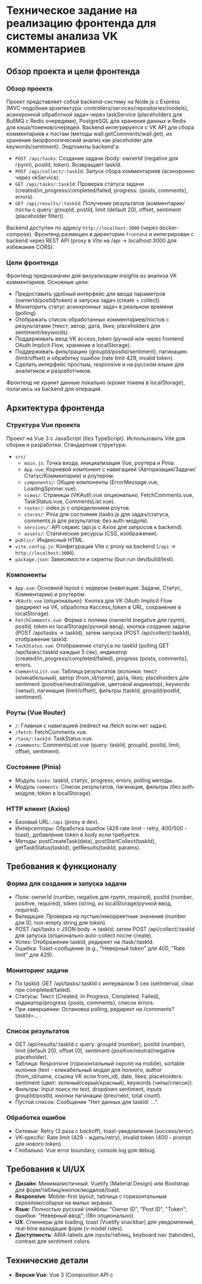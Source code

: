 # Техническое задание на реализацию фронтенда для системы анализа VK комментариев

## Обзор проекта и цели фронтенда

### Обзор проекта
Проект представляет собой backend-систему на Node.js с Express (MVC-подобная архитектура: controllers/services/repositories/models), асинхронной обработкой задач через taskService (placeholders для BullMQ с Redis очередями), PostgreSQL для хранения данных и Redis для кэша/токенов/очередей. Backend интегрируется с VK API для сбора комментариев к постам (методы wall.getComments/wall.get), их хранения (морфологический анализ как placeholder для keywords/sentiment). Эндпоинты backend'а:
- `POST /api/tasks`: Создание задачи (body: ownerId (negative для групп), postId, token). Возвращает taskId.
- `POST /api/collect/:taskId`: Запуск сбора комментариев (асинхронно через vkService).
- `GET /api/tasks/:taskId`: Проверка статуса задачи (created/in_progress/completed/failed, progress: {posts, comments}, errors).
- `GET /api/results/:taskId`: Получение результатов (комментарии/посты с query: groupId, postId, limit (default 20), offset, sentiment (placeholder filter)).

Backend доступен по адресу `http://localhost:3000` (через docker-compose). Фронтенд размещен в директории `frontend` и интегрирован с backend через REST API (proxy в Vite на /api -> localhost:3000 для избежания CORS).

### Цели фронтенда
Фронтенд предназначен для визуализации insights из анализа VK комментариев. Основные цели:
- Предоставить удобный интерфейс для ввода параметров (ownerId/postId/token) и запуска задач (create + collect).
- Мониторить статус асинхронных задач в реальном времени (polling).
- Отображать список обработанных комментариев/постов с результатами (текст, автор, дата, likes; placeholders для sentiment/keywords).
- Поддерживать ввод VK access_token (ручной или через frontend OAuth Implicit Flow, хранение в localStorage).
- Поддерживать фильтрацию (groupId/postId/sentiment), пагинацию (limit/offset) и обработку ошибок (rate limit 429, invalid token).
- Сделать интерфейс простым, responsive и на русском языке для аналитиков и разработчиков.

Фронтенд не хранит данные локально (кроме токена в localStorage), полагаясь на backend для операций.
## Архитектура фронтенда

### Структура Vue проекта
Проект на Vue 3 с JavaScript (без TypeScript). Использовать Vite для сборки и разработки. Стандартная структура:
- `src/`
  - `main.js`: Точка входа, инициализация Vue, роутера и Pinia.
  - `App.vue`: Корневой компонент с навигацией (Авторизация/Задачи/Статус/Комментарии) и роутером.
  - `components/`: Общие компоненты (ErrorMessage.vue, LoadingSpinner.vue).
  - `views/`: Страницы (VKAuth.vue опционально, FetchComments.vue, TaskStatus.vue, CommentsList.vue).
  - `router/`: index.js с определением роутов.
  - `stores/`: Pinia для состояния (tasks.js для задач/статуса, comments.js для результатов; без auth-модуля).
  - `services/`: API сервис (api.js с Axios для запросов к backend).
  - `assets/`: Статические ресурсы (CSS, изображения).
- `public/`: Индексный HTML.
- `vite.config.js`: Конфигурация Vite с proxy на backend (`/api` -> `http://localhost:3000`).
- `package.json`: Зависимости и скрипты (bun run dev/build/test).
### Компоненты
- `App.vue`: Основной layout с хедером (навигация: Задачи, Статус, Комментарии) и роутером.
- `VKAuth.vue` (опционально): Кнопка для VK OAuth Implicit Flow (редирект на VK, обработка #access_token в URL, сохранение в localStorage).
- `FetchComments.vue`: Форма с полями (ownerId (negative для групп), postId, token из localStorage/ручной ввод), кнопка создания задачи (POST /api/tasks -> taskId), затем запуска (POST /api/collect/:taskId), отображение taskId.
- `TaskStatus.vue`: Отображение статуса по taskId (polling GET /api/tasks/:taskId каждые 5 сек), индикатор (created/in_progress/completed/failed), progress {posts, comments}, errors.
- `CommentsList.vue`: Таблица результатов (колонки: текст (кликабельный), автор (from_id/name), дата, likes; placeholders для sentiment (positive/neutral/negative, цветовой индикатор), keywords (чипы)), пагинация (limit/offset), фильтры (taskId, groupId/postId, sentiment).

### Роуты (Vue Router)
- `/`: Главная с навигацией (redirect на /fetch если нет задач).
- `/fetch`: FetchComments.vue.
- `/task/:taskId`: TaskStatus.vue.
- `/comments`: CommentsList.vue (query: taskId, groupId, postId, limit, offset, sentiment).

### Состояние (Pinia)
- Модуль `tasks`: taskId, статус, progress, errors, polling методы.
- Модуль `comments`: Список результатов, пагинация, фильтры (без auth-модуля; token в localStorage).

### HTTP клиент (Axios)
- Базовый URL: `/api` (proxy в dev).
- Интерсепторы: Обработка ошибок (429 rate limit - retry, 400/500 - toast), добавление token в body если требуется.
- Методы: postCreateTask(data), postStartCollect(taskId), getTaskStatus(taskId), getResults(taskId, params).
## Требования к функционалу

### Форма для создания и запуска задачи
- Поля: ownerId (number, negative для групп, required), postId (number, positive, required), token (string, из localStorage/ручной ввод, required).
- Валидация: Проверка на пустые/некорректные значения (number для ID, non-empty string для token).
- POST /api/tasks с JSON body -> taskId; затем POST /api/collect/:taskId для запуска (опционально auto-collect после create).
- Успех: Отображение taskId, редирект на /task/:taskId.
- Ошибка: Toast-сообщение (e.g., "Неверный token" для 400, "Rate limit" для 429).

### Мониторинг задачи
- По taskId: GET /api/tasks/:taskId с интервалом 5 сек (setInterval, clear при completed/failed).
- Статусы: Текст (Created, In Progress, Completed, Failed), индикатор/progress {posts, comments}, список errors.
- При завершении: Остановка polling, редирект на /comments?taskId=... .

### Список результатов
- GET /api/results/:taskId с query: groupId (number), postId (number), limit (default 20), offset (0), sentiment (positive/neutral/negative placeholder).
- Таблица: Responsive (горизонтальный скролл на mobile), sortable колонки (text - кликабельный модал для полного, author (from_id/name, ссылка VK если from_id), date, likes; placeholders: sentiment (цвет: зеленый/серый/красный), keywords (чипы/список)).
- Фильтры: Input поиск по text, dropdown sentiment, inputs groupId/postId, кнопки пагинации (prev/next, total count).
- Пустой список: Сообщение "Нет данных для taskId: ...".

### Обработка ошибок
- Сетевые: Retry (3 раза с backoff), toast-уведомления (success/error).
- VK-specific: Rate limit (429 - ждать/retry), invalid token (400 - prompt для нового token).
- Глобально: Vue error boundary, console.log для debug.
## Требования к UI/UX

- **Дизайн**: Минималистичный. Vuetify (Material Design) или Bootstrap для форм/таблиц/кнопок/модалов/toast.
- **Responsive**: Mobile-first layout, таблица с горизонтальным скроллом/collapse на малых экранах.
- **Язык**: Полностью русский (лейблы: "Owner ID", "Post ID", "Token"; ошибки: "Неверный ввод"; i18n опционально).
- **UX**: Спиннеры для loading, toast (Vuetify snackbar) для уведомлений, real-time валидация форм (v-model rules).
- **Доступность**: ARIA-labels для inputs/таблиц, keyboard nav (tabindex), contrast для sentiment colors.

## Технические детали

- **Версия Vue**: Vue 3 (Composition API с <script setup>).
- **Язык**: JavaScript (ES6+).
- **Зависимости** (bun install):
  - vue@^3.4.0
  - vue-router@^4.2.0
  - pinia@^2.1.0
  - axios@^1.6.0
  - vuetify@^3.4.0 (или bootstrap@5)
  - vite@^5.0.0
- **Сборка**: Vite dev (bun run dev на :5173), build (bun run build) в dist/.
- **Интеграция с backend**: Proxy в vite.config.js: server.proxy { '/api': { target: 'http://localhost:3000', changeOrigin: true } } для CORS-free dev.
- **Конфигурация**: .env для VK_APP_ID/REDIRECT_URI (если OAuth в frontend; production - домен с Nginx).
- **Линтинг**: ESLint + Prettier (eslint.config.js, .prettierrc), stylelint для CSS.
## Тестирование

- **Unit-тесты**: Vitest для компонентов (render/props/emits), stores (Pinia actions/getters), services (axios mocks).
  - Покрытие: >80% для ключевых (FetchComments валидация, TaskStatus polling, CommentsList filters).
  - Примеры: Тест postCreateTask mock -> taskId, getTaskStatus mock -> {status: 'completed', progress: {posts: 5}}.
- **E2E-тесты**: Cypress для flows (create task + collect + status + results), mocks API (msw для /api/tasks).
  - Запуск: bun test:e2e (npx cypress open), smoke (успешный flow), edge (400 invalid token, 429 rate limit).
- **Интеграция**: Тесты с backend (docker-compose up), mocks VK API (если OAuth), Vitest coverage report.
## Деплой

- **Сборка**: bun run build генерирует статические файлы в dist/.
- **Интеграция с Nginx**: Сервис в docker-compose.yml (image: nginx:alpine, volumes: ./nginx.conf:/etc/nginx/nginx.conf, ./frontend/dist:/usr/share/nginx/html). Nginx обслуживает frontend, проксирует /api на backend:3000.
- **Конфигурация Nginx**:
  ```
  server {
      listen 80;
      location / {
          root /usr/share/nginx/html;
          try_files $uri $uri/ /index.html;
      }
      location /api {
          proxy_pass http://backend:3000;
          proxy_set_header Host $host;
      }
  }
  ```
- **Production**: Build в CI/CD (GitHub Actions: bun install/build), push Docker images, deploy docker-compose up -d.
- **HTTPS**: Certbot в Nginx или env для SSL (Let's Encrypt).
## Приложения

### Диаграмма компонентов
```mermaid
graph TD
    A[App.vue] --> B[Router]
    B --> D[FetchComments.vue]
    B --> E[TaskStatus.vue]
    B --> F[CommentsList.vue]
    G[Pinia Stores] --> I[Tasks Store]
    G --> J[Comments Store]
    K[Axios Service] --> L[Backend API /api/tasks /api/collect /api/results]
    A --> G
    A --> K
    D --> K[POST /api/tasks then /api/collect]
    E --> K[GET /api/tasks/:taskId polling]
    F --> K[GET /api/results/:taskId?query]
```

### Примеры API запросов
- POST /api/tasks: `{ "ownerId": -123, "postId": 456, "token": "vk_access_token" }` → `{ "taskId": 1, "status": "created" }`
- POST /api/collect/1: `{}` → `{ "taskId": 1, "status": "pending" }`
- GET /api/tasks/1: `{ "status": "completed", "progress": { "posts": 5, "comments": 100 }, "errors": [] }`
- GET /api/results/1?limit=20&offset=0&groupId=-123: `{ "results": [ { "id": 1, "text": "Comment", "authorId": 456, "authorName": "User", "date": "2023-...", "likes": 10, "sentiment": "neutral" (placeholder), "keywords": ["key1"] (placeholder) } ], "total": 100 }`

Это ТЗ — основа для реализации frontend. Изменения требуют обновления документа.